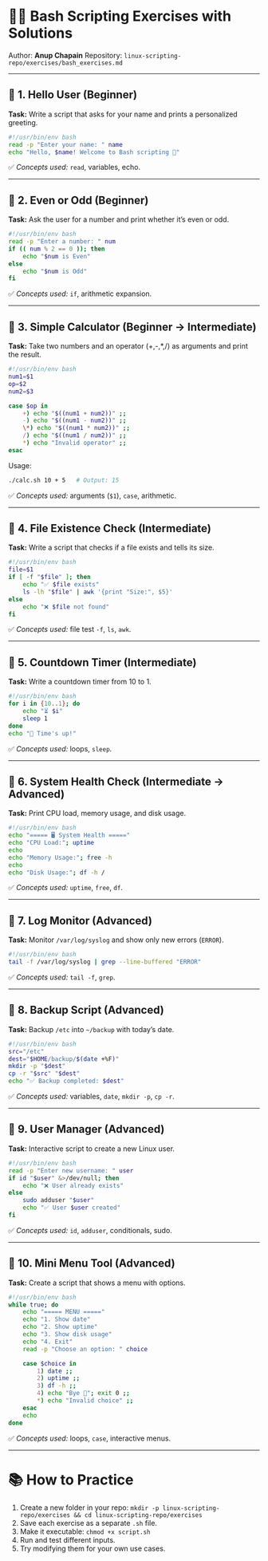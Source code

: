 

# 🧑‍💻 Bash Scripting Exercises with Solutions

Author: **Anup Chapain**
Repository: `linux-scripting-repo/exercises/bash_exercises.md`

---

## 📌 1. Hello User (Beginner)

**Task:**
Write a script that asks for your name and prints a personalized greeting.

```bash
#!/usr/bin/env bash
read -p "Enter your name: " name
echo "Hello, $name! Welcome to Bash scripting 🚀"
```

✅ *Concepts used:* `read`, variables, echo.

---

## 📌 2. Even or Odd (Beginner)

**Task:**
Ask the user for a number and print whether it’s even or odd.

```bash
#!/usr/bin/env bash
read -p "Enter a number: " num
if (( num % 2 == 0 )); then
    echo "$num is Even"
else
    echo "$num is Odd"
fi
```

✅ *Concepts used:* `if`, arithmetic expansion.

---

## 📌 3. Simple Calculator (Beginner → Intermediate)

**Task:**
Take two numbers and an operator (+,-,*,/) as arguments and print the result.

```bash
#!/usr/bin/env bash
num1=$1
op=$2
num2=$3

case $op in
    +) echo "$((num1 + num2))" ;;
    -) echo "$((num1 - num2))" ;;
    \*) echo "$((num1 * num2))" ;;
    /) echo "$((num1 / num2))" ;;
    *) echo "Invalid operator" ;;
esac
```

Usage:

```bash
./calc.sh 10 + 5   # Output: 15
```

✅ *Concepts used:* arguments (`$1`), `case`, arithmetic.

---

## 📌 4. File Existence Check (Intermediate)

**Task:**
Write a script that checks if a file exists and tells its size.

```bash
#!/usr/bin/env bash
file=$1
if [ -f "$file" ]; then
    echo "✅ $file exists"
    ls -lh "$file" | awk '{print "Size:", $5}'
else
    echo "❌ $file not found"
fi
```

✅ *Concepts used:* file test `-f`, `ls`, `awk`.

---

## 📌 5. Countdown Timer (Intermediate)

**Task:**
Write a countdown timer from 10 to 1.

```bash
#!/usr/bin/env bash
for i in {10..1}; do
    echo "⏳ $i"
    sleep 1
done
echo "🚀 Time's up!"
```

✅ *Concepts used:* loops, `sleep`.

---

## 📌 6. System Health Check (Intermediate → Advanced)

**Task:**
Print CPU load, memory usage, and disk usage.

```bash
#!/usr/bin/env bash
echo "===== 🖥 System Health ====="
echo "CPU Load:"; uptime
echo
echo "Memory Usage:"; free -h
echo
echo "Disk Usage:"; df -h /
```

✅ *Concepts used:* `uptime`, `free`, `df`.

---

## 📌 7. Log Monitor (Advanced)

**Task:**
Monitor `/var/log/syslog` and show only new errors (`ERROR`).

```bash
#!/usr/bin/env bash
tail -f /var/log/syslog | grep --line-buffered "ERROR"
```

✅ *Concepts used:* `tail -f`, `grep`.

---

## 📌 8. Backup Script (Advanced)

**Task:**
Backup `/etc` into `~/backup` with today’s date.

```bash
#!/usr/bin/env bash
src="/etc"
dest="$HOME/backup/$(date +%F)"
mkdir -p "$dest"
cp -r "$src" "$dest"
echo "✅ Backup completed: $dest"
```

✅ *Concepts used:* variables, `date`, `mkdir -p`, `cp -r`.

---

## 📌 9. User Manager (Advanced)

**Task:**
Interactive script to create a new Linux user.

```bash
#!/usr/bin/env bash
read -p "Enter new username: " user
if id "$user" &>/dev/null; then
    echo "❌ User already exists"
else
    sudo adduser "$user"
    echo "✅ User $user created"
fi
```

✅ *Concepts used:* `id`, `adduser`, conditionals, sudo.

---

## 📌 10. Mini Menu Tool (Advanced)

**Task:**
Create a script that shows a menu with options.

```bash
#!/usr/bin/env bash
while true; do
    echo "===== MENU ====="
    echo "1. Show date"
    echo "2. Show uptime"
    echo "3. Show disk usage"
    echo "4. Exit"
    read -p "Choose an option: " choice

    case $choice in
        1) date ;;
        2) uptime ;;
        3) df -h ;;
        4) echo "Bye 👋"; exit 0 ;;
        *) echo "Invalid choice" ;;
    esac
    echo
done
```

✅ *Concepts used:* loops, `case`, interactive menus.

---

# 📚 How to Practice

1. Create a new folder in your repo:
   `mkdir -p linux-scripting-repo/exercises && cd linux-scripting-repo/exercises`
2. Save each exercise as a separate `.sh` file.
3. Make it executable:
   `chmod +x script.sh`
4. Run and test different inputs.
5. Try modifying them for your own use cases.


